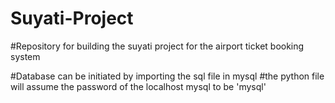 # Suyati-Project
#Repository for building the suyati project for the airport ticket booking system

#Database can be initiated by importing the sql file in mysql
#the python file will assume the password of the localhost mysql to be 'mysql'
